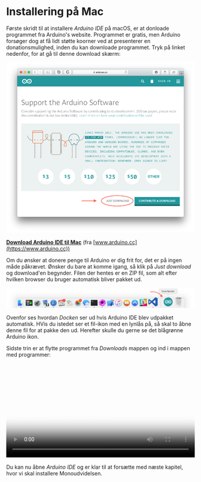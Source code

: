 # Installering på Mac

Første skridt til at installere *Arduino IDE* på macOS, er at donloade programmet fra Arduino's website. Programmet er gratis, men Arduino forsøger dog at få lidt støtte koorner ved at presenterer en donationsmulighed, inden du kan downloade programmet. Tryk på linket nedenfor, for at gå til denne download skærm:

![Doner og Download](arduino-donation.png "Frivillig mulighed for at donere til Arduino")

**[Download Arduino IDE til Mac](https://www.arduino.cc/download_handler.php?f=/arduino-1.8.2-macosx.zip)** (fra [www.arduino.cc](https://www.arduino.cc))

Om du ønsker at donere penge til Arduino er dig frit for, det er på ingen måde påkrævet. Ønsker du bare at komme igang, så klik på *Just download* og download'en begynder. Filen der hentes er en ZIP fil, som alt efter hvilken browser du bruger automatisk bliver pakket ud.

![MacOS dock med Arduino i Downloads](dock-download.png "macOS Dock hvor Arduino IDE er downloaded")

Ovenfor ses hvordan *Docken* ser ud hvis Arduino IDE blev udpakket automatisk. HVis du istedet ser et fil-ikon med en lynlås på, så skal to åbne denne fil for at pakke den ud. Herefter skulle du gerne se det blågrønne Arduino ikon.

Sidste trin er at flytte programmet fra *Downloads* mappen og ind i mappen med programmer:

<p><video src="arduino-install.mp4" autoplay loop style="width: 100%;" poster="dd-poster.png">
<img src="dd-poster.png" />
</video></p>

Du kan nu åbne *Arduino IDE* og er klar til at forsætte med næste kapitel, hvor vi skal installere Monoudvidelsen.